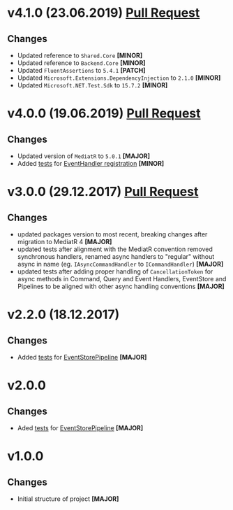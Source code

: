 ﻿# v4.1.0 (23.06.2019) [Pull Request](https://github.com/oskardudycz/GoldenEye/pull/65)

## Changes

* Updated reference to `Shared.Core` **[MINOR]**
* Updated reference to `Backend.Core` **[MINOR]**
* Updated `FluentAssertions` to `5.4.1` **[PATCH]**
* Updated `Microsoft.Extensions.DependencyInjection` to `2.1.0` **[MINOR]**
* Updated `Microsoft.NET.Test.Sdk` to `15.7.2` **[MINOR]**

# v4.0.0 (19.06.2019) [Pull Request](https://github.com/oskardudycz/GoldenEye/pull/64)

## Changes

* Updated version of `MediatR` to `5.0.1` **[MAJOR]**
* Added [tests](Registration/EventHandlerRegistrationTests.cs) for [EventHandler registration](../DDD/Registration/Registration.cs) **[MINOR]**


# v3.0.0 (29.12.2017) [Pull Request](https://github.com/oskardudycz/GoldenEye/pull/44)

## Changes

* updated packages version to most recent, breaking changes after migration to MediatR 4 **[MAJOR]**
* updated tests after alignment with the MediatR convention removed synchronous handlers, renamed async handlers to "regular" without async in name (eg. `IAsyncCommandHandler` to `ICommandHandler`) **[MAJOR]**
* updated tests after adding proper handling of `CancellationToken` for async methods in Command, Query and Event Handlers, EventStore and Pipelines to be aligned with other async handling conventions **[MAJOR]**

# v2.2.0 (18.12.2017)

## Changes

* Added [tests](Validation/ValidationPipelineTests.cs) for [EventStorePipeline](../DDD/Validation/ValidationPipeline.cs) **[MAJOR]**

# v2.0.0

## Changes

* Aded [tests](Events/Store/EventStorePipelineTests.cs) for [EventStorePipeline](../DDD/Events/Store/EventStorePipeline.cs) **[MAJOR]**

# v1.0.0

## Changes

* Initial structure of project **[MAJOR]**
